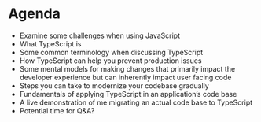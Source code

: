 # Agenda

- Examine some challenges when using JavaScript
- What TypeScript is
- Some common terminology when discussing TypeScript
- How TypeScript can help you prevent production issues
- Some  mental models  for making changes that primarily impact the developer experience but can inherently impact user facing code
- Steps you can take to modernize your codebase gradually
- Fundamentals of applying TypeScript in an application’s code base
- A live demonstration of me migrating an actual code base to TypeScript
- Potential time for Q&A?
